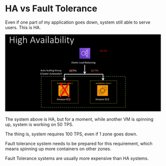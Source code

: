 # HA vs Fault Tolerance

Even if one part of my application goes down, system still able to serve users. This is HA.

![alt text](image-2.png)

The system above is HA, but for a moment, while another VM is spinning up, system is working on 50 TPS.

The thing is, system requires 100 TPS, even if 1 zone goes down.

Fault tolerance system needs to be prepared for this requirement, which means spinning up more containers on other zones.

Fault Tolerance systems are usually more expensive than HA systems.